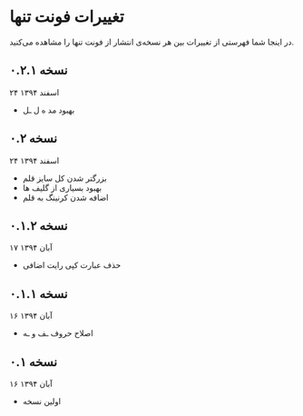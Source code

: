 تغییرات فونت تنها
=================

در اینجا شما فهرستی از تغییرات بین هر نسخه‌ی انتشار از فونت تنها را مشاهده می‌کنید.

نسخه ۰.۲.۱
----------
۲۴ اسفند ۱۳۹۴

- بهبود مد ه ل ـل

نسخه ۰.۲
--------
۲۴ اسفند ۱۳۹۴

- بزرگتر شدن کل سایز قلم
- بهبود بسیاری از گلیف ها
- اضافه شدن کرنینگ به قلم

نسخه ۰.۱.۲
----------
۱۷ آبان ۱۳۹۴

- حذف عبارت کپی رایت اضافی

نسخه ۰.۱.۱
----------
۱۶ آبان ۱۳۹۴

- اصلاح حروف ـف و ـه

نسخه ۰.۱
--------
۱۶ آبان ۱۳۹۴

- اولین نسخه
